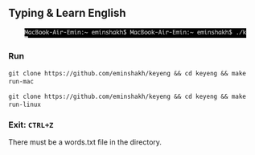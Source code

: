 ## Typing & Learn English

<p align="center"><img src="/img/demo.gif?raw=true"/></p>

### Run
```shell
git clone https://github.com/eminshakh/keyeng && cd keyeng && make run-mac
```
```shell
git clone https://github.com/eminshakh/keyeng && cd keyeng && make run-linux
```

### Exit: ```CTRL+Z```

There must be a words.txt file in the directory.